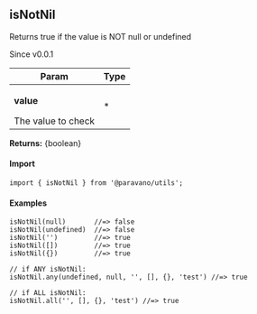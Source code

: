 <h2>isNotNil</h2>
<p>Returns true if the value is NOT null or undefined</p>
<p>Since v0.0.1</p>
<table>
      <thead>
      <tr>
        <th>Param</th>
        <th>Type</th></tr>
      </thead>
      <tbody><tr><td><p><b>value</b></p>The value to check</td><td>*</td></tr></tbody>
    </table><p><b>Returns:</b> {boolean}</p>
<h4>Import</h4>

```
import { isNotNil } from '@paravano/utils';
```

  <h4>Examples</h4>




```
isNotNil(null)       //=> false
isNotNil(undefined)  //=> false
isNotNil('')         //=> true
isNotNil([])         //=> true
isNotNil({})         //=> true

// if ANY isNotNil:
isNotNil.any(undefined, null, '', [], {}, 'test') //=> true

// if ALL isNotNil:
isNotNil.all('', [], {}, 'test') //=> true
```

